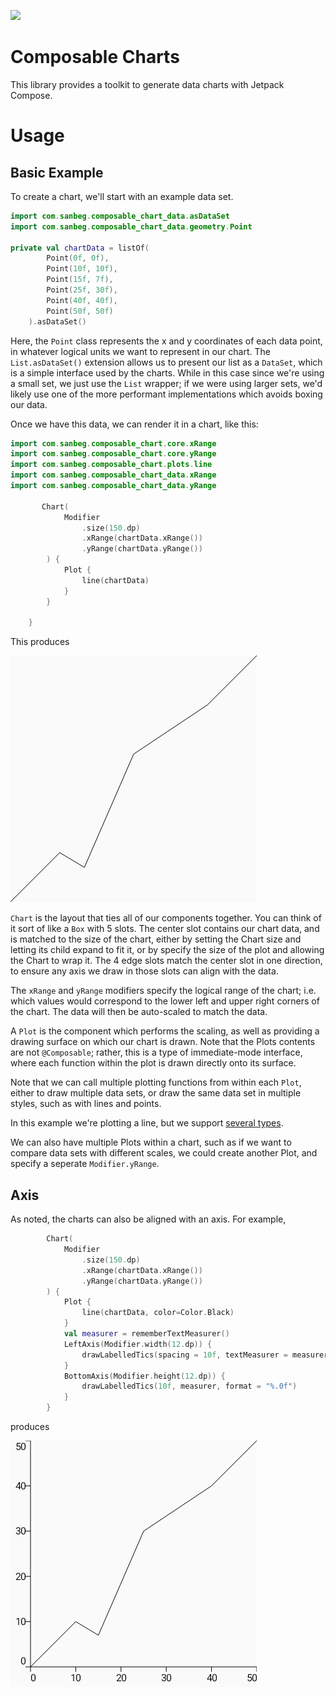 
[![](https://jitpack.io/v/com.sanbeg/Composable-Charts.svg)](https://jitpack.io/#com.sanbeg/Composable-Charts)

# Composable Charts

This library provides a toolkit to generate data charts with Jetpack Compose.

# Usage

## Basic Example

To create a chart, we'll start with an example data set.

```kotlin
import com.sanbeg.composable_chart_data.asDataSet
import com.sanbeg.composable_chart_data.geometry.Point

private val chartData = listOf(
        Point(0f, 0f),
        Point(10f, 10f),
        Point(15f, 7f),
        Point(25f, 30f),
        Point(40f, 40f),
        Point(50f, 50f)
    ).asDataSet()
```

Here, the `Point` class represents the x and y coordinates of each
data point, in whatever logical units we want to represent in our
chart.  The `List.asDataSet()` extension allows us to present our list
as a `DataSet`, which is a simple interface used by the charts.  While
in this case since we're using a small set, we just use the `List`
wrapper; if we were using larger sets, we'd likely use one of the more
performant implementations which avoids boxing our data.

Once we have this data, we can render it in a chart, like this:

```kotlin
import com.sanbeg.composable_chart.core.xRange
import com.sanbeg.composable_chart.core.yRange
import com.sanbeg.composable_chart.plots.line
import com.sanbeg.composable_chart_data.xRange
import com.sanbeg.composable_chart_data.yRange

       Chart(
            Modifier
                .size(150.dp)
                .xRange(chartData.xRange())
                .yRange(chartData.yRange())
        ) {
            Plot {
                line(chartData)
            }
        }

    }
```

This produces

![sample chart](../composable-chart/src/debug/screenshotTest/reference/com/sanbeg/composable_chart/ExamplePreviewsScreenshots/GreetingPreview_748aa731_0.png)


`Chart` is the layout that ties all of our components together.  You
can think of it sort of like a `Box` with 5 slots.  The center slot
contains our chart data, and is matched to the size of the chart,
either by setting the Chart size and letting its child expand to fit
it, or by specify the size of the plot and allowing the Chart to wrap
it.  The 4 edge slots match the center slot in one direction, to
ensure any axis we draw in those slots can align with the data.

The `xRange` and `yRange` modifiers specify the logical range of the
chart; i.e. which values would correspond to the lower left and upper
right corners of the chart.  The data will then be auto-scaled to
match the data.

A `Plot` is the component which performs the scaling, as well as
providing a drawing surface on which our chart is drawn.  Note that
the Plots contents are not `@Composable`; rather, this is a type of
immediate-mode interface, where each function within the plot is drawn
directly onto its surface.

Note that we can call multiple plotting functions from within each
`Plot`, either to draw multiple data sets, or draw the same data set
in multiple styles, such as with lines and points.

In this example we're plotting a line, but we support [several types](Plots.md).

We can also have multiple Plots within a chart, such as if we want to
compare data sets with different scales, we could create another Plot,
and specify a seperate `Modifier.yRange`.

## Axis

As noted, the charts can also be aligned with an axis.  For example,

```kotlin
        Chart(
            Modifier
                .size(150.dp)
                .xRange(chartData.xRange())
                .yRange(chartData.yRange())
        ) {
            Plot {
                line(chartData, color=Color.Black)
            }
            val measurer = rememberTextMeasurer()
            LeftAxis(Modifier.width(12.dp)) {
                drawLabelledTics(spacing = 10f, textMeasurer = measurer,)
            }
            BottomAxis(Modifier.height(12.dp)) {
                drawLabelledTics(10f, measurer, format = "%.0f")
            }
        }
```

produces

![Axis example](../composable-chart/src/debug/screenshotTest/reference/com/sanbeg/composable_chart/ExamplePreviewsScreenshots/AxisPreview_748aa731_0.png)


